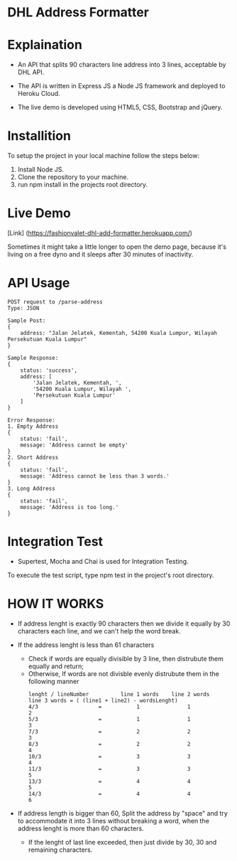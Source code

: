 DHL Address Formatter
=====================



Explaination
============

* An API that splits 90 characters line address into 3 lines, acceptable by DHL API.

* The API is written in Express JS a Node JS framework and deployed to Heroku Cloud.

* The live demo is developed using HTML5, CSS, Bootstrap and jQuery.


Installition
============
To setup the project in your local machine follow the steps below:

1. Install Node JS.
2. Clone the repository to your machine.
3. run npm install in the projects root directory.


Live Demo
=========

[Link] (https://fashionvalet-dhl-add-formatter.herokuapp.com/)

Sometimes it might take a little longer to open the demo page, because it's living on a free dyno and it sleeps after 30 minutes of inactivity.


API Usage
=========

```
POST request to /parse-address
Type: JSON

Sample Post:
{
    address: "Jalan Jelatek, Kementah, 54200 Kuala Lumpur, Wilayah Persekutuan Kuala Lumpur"
}

Sample Response:
{
    status: 'success',
    address: [
        'Jalan Jelatek, Kementah, ',
        '54200 Kuala Lumpur, Wilayah ',
        'Persekutuan Kuala Lumpur'
    ]
}

Error Response:
1. Empty Address
{
    status: 'fail',
    message: 'Address cannot be empty'
}
2. Short Address
{
    status: 'fail',
    message: 'Address cannot be less than 3 words.'
}
3. Long Address
{
    status: 'fail',
    message: 'Address is too long.'
}

```

Integration Test
================

* Supertest, Mocha and Chai is used for Integration Testing.

To execute the test script, type npm test in the project's root directory.


HOW IT WORKS
============

* If address lenght is exactly 90 characters then we divide it equally by 30 characters each line, and we can't help the word break.

* If the address lenght is less than 61 characters
    * Check if words are equally divisible by 3 line, then distrubute them equally and return;
    * Otherwise, If words are not divisble evenly distrubute them in the following manner
        ```
        lenght / lineNumber          line 1 words    line 2 words        line 3 words = ( (line1 + line2) - wordsLenght)
        4/3                   =           1               1                                  2
        5/3                   =           1               1                                  3
        7/3                   =           2               2                                  3
        8/3                   =           2               2                                  4
        10/3                  =           3               3                                  4
        11/3                  =           3               3                                  5
        13/3                  =           4               4                                  5
        14/3                  =           4               4                                  6
        ```
* If address length is bigger than 60, Split the address by "space" and try to accommodate it into 3 lines without breaking a word, when the address lenght is more than 60 characters.
    * If the lenght of last line exceeded, then just divide by 30, 30 and remaining characters.


